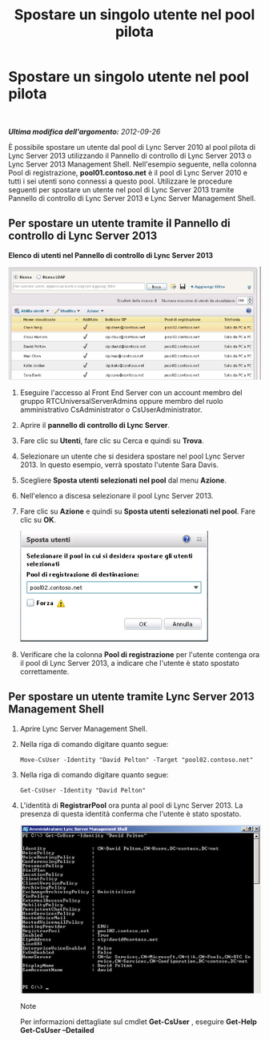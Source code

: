 ﻿---
title: Spostare un singolo utente nel pool pilota
TOCTitle: Spostare un singolo utente nel pool pilota
ms:assetid: e9de81a8-40dd-4446-81e7-a2b810eaea50
ms:mtpsurl: https://technet.microsoft.com/it-it/library/JJ205401(v=OCS.15)
ms:contentKeyID: 49302327
ms.date: 08/24/2015
mtps_version: v=OCS.15
ms.translationtype: HT
---

# Spostare un singolo utente nel pool pilota

 

_**Ultima modifica dell'argomento:** 2012-09-26_

È possibile spostare un utente dal pool di Lync Server 2010 al pool pilota di Lync Server 2013 utilizzando il Pannello di controllo di Lync Server 2013 o Lync Server 2013 Management Shell. Nell'esempio seguente, nella colonna Pool di registrazione, **pool01.contoso.net** è il pool di Lync Server 2010 e tutti i sei utenti sono connessi a questo pool. Utilizzare le procedure seguenti per spostare un utente nel pool di Lync Server 2013 tramite Pannello di controllo di Lync Server 2013 e Lync Server Management Shell.

## Per spostare un utente tramite il Pannello di controllo di Lync Server 2013

**Elenco di utenti nel Pannello di controllo di Lync Server 2013**

![Pannello di controllo di Lync Server - Finestra di dialogo Spostare un utente](images/JJ721870.a2bce284-0392-4db3-9bb2-9f12699738e7(OCS.15).jpg "Pannello di controllo di Lync Server - Finestra di dialogo Spostare un utente")

1.  Eseguire l'accesso al Front End Server con un account membro del gruppo RTCUniversalServerAdmins oppure membro del ruolo amministrativo CsAdministrator o CsUserAdministrator.

2.  Aprire il **pannello di controllo di Lync Server**.

3.  Fare clic su **Utenti**, fare clic su Cerca e quindi su **Trova**.

4.  Selezionare un utente che si desidera spostare nel pool Lync Server 2013. In questo esempio, verrà spostato l'utente Sara Davis.

5.  Scegliere **Sposta utenti selezionati nel pool** dal menu **Azione**.

6.  Nell'elenco a discesa selezionare il pool Lync Server 2013.

7.  Fare clic su **Azione** e quindi su **Sposta utenti selezionati nel pool**. Fare clic su **OK**.
    
    ![Finestra di dialogo per lo spostamento di utenti nel pool di registrazione di destinazione](images/JJ205401.8a375003-dc00-4541-b578-4d88f2010601(OCS.15).png "Finestra di dialogo per lo spostamento di utenti nel pool di registrazione di destinazione")  

8.  Verificare che la colonna **Pool di registrazione** per l'utente contenga ora il pool di Lync Server 2013, a indicare che l'utente è stato spostato correttamente.

## Per spostare un utente tramite Lync Server 2013 Management Shell

1.  Aprire Lync Server Management Shell.

2.  Nella riga di comando digitare quanto segue:
    
        Move-CsUser -Identity "David Pelton" -Target "pool02.contoso.net"

3.  Nella riga di comando digitare quanto segue:
    
        Get-CsUser -Identity "David Pelton"

4.  L'identità di **RegistrarPool** ora punta al pool di Lync Server 2013. La presenza di questa identità conferma che l'utente è stato spostato.
    
    ![Output del cmdlet Get-CsUser con filtro Identity](images/JJ205401.bc5d4672-8068-4475-b882-dbd305c801a9(OCS.15).jpg "Output del cmdlet Get-CsUser con filtro Identity")  
    

    > [!NOTE]
    > Per informazioni dettagliate sul cmdlet <STRONG>Get-CsUser</STRONG> , eseguire <STRONG>Get-Help Get-CsUser –Detailed</STRONG>


